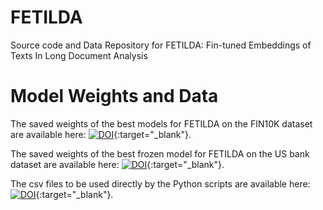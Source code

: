 # FETILDA
 Source code and Data Repository for FETILDA: Fin-tuned Embeddings of Texts In Long Document Analysis
 
# Model Weights and Data

The saved weights of the best models for FETILDA on the FIN10K dataset are available here: [![DOI](https://zenodo.org/badge/DOI/10.5281/zenodo.5847105.svg)](https://doi.org/10.5281/zenodo.5847105){:target="_blank"}.

The saved weights of the best frozen model for FETILDA on the US bank dataset are available here: [![DOI](https://zenodo.org/badge/DOI/10.5281/zenodo.5847335.svg)](https://doi.org/10.5281/zenodo.5847335){:target="_blank"}.

The csv files to be used directly by the Python scripts are available here: [![DOI](https://zenodo.org/badge/DOI/10.5281/zenodo.5849849.svg)](https://doi.org/10.5281/zenodo.5849849){:target="_blank"}.
